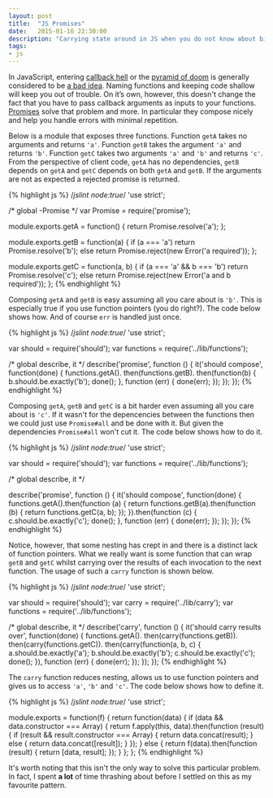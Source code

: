 ```yaml
---
layout: post
title:  "JS Promises"
date:   2015-01-16 22:30:00
description: "Carrying state around in JS when you do not know about bind (or cannot use it)."
tags:
- js
---
```


In JavaScript, entering [callback hell](http://callbackhell.com/) or the [pyramid of doom](http://survivejs.com/common_problems/pyramid.html) is generally considered to be [a bad idea](https://www.youtube.com/watch?v=Pr-8AP0To4k). Naming functions and keeping code shallow will keep you out of trouble. On it’s own, however, this doesn't change the fact that you have to pass callback arguments as inputs to your functions. [Promises](https://www.promisejs.org/patterns/) solve that problem and more. In particular they compose nicely and help you handle errors with minimal repetition.

Below is a module that exposes three functions. Function `getA` takes no arguments and returns `'a'`. Function `getB` takes the argument `'a'` and returns `'b'`. Function `getC` takes two arguments `'a'` and `'b'` and returns `'c'`. From the perspective of client code, `getA` has no dependencies, `getB` depends on `getA` and `getC` depends on both `getA` and `getB`. If the arguments are not as expected a rejected promise is returned.

{% highlight js %}
/*jslint node:true*/
'use strict';

/* global -Promise */
var Promise = require('promise');

module.exports.getA = function() {
  return Promise.resolve('a');
};

module.exports.getB = function(a) {
  if (a === 'a') return Promise.resolve('b');
  else return Promise.reject(new Error('a required'));
};

module.exports.getC = function(a, b) {
  if (a === 'a' && b === 'b') return Promise.resolve('c');
  else return Promise.reject(new Error('a and b  required'));
};
{% endhighlight %}

Composing `getA` and `getB` is easy assuming all you care about is `'b'`. This is especially true if you use function pointers (you do right?). The code below shows how. And of course `err` is handled just once.

{% highlight js %}
/*jslint node:true*/
'use strict';

var should = require('should');
var functions = require('../lib/functions');

/* global describe, it */
describe('promise', function () {
  it('should compose', function(done) {
    functions.getA().
      then(functions.getB).
      then(function(b) {
        b.should.be.exactly('b');
        done();
      }, function (err) {
        done(err);
      });
  });
});
{% endhighlight %}

Composing `getA`, `getB` and `getC` is a bit harder even assuming all you care about is `'c'`. If it wasn't for the depencencies between the functions then we could just use `Promise#all` and be done with it. But given the dependencies `Promise#all` won't cut it. The code below shows how to do it.

{% highlight js %}
/*jslint node:true*/
'use strict';

var should = require('should');
var functions = require('../lib/functions');

/* global describe, it */

describe('promise', function () {
  it('should compose', function(done) {
    functions.getA().then(function (a) {
      return functions.getB(a).then(function (b) {
        return functions.getC(a, b);
      });
    }).then(function (c) {
      c.should.be.exactly('c');
      done();
    }, function (err) {
      done(err);
    });
  });
});
{% endhighlight %}

Notice, however, that some nesting has crept in and there is a distinct lack of function pointers. What we really want is some function that can wrap `getB` and `getC` whilst carrying over the results of each invocation to the next function. The usage of such a `carry` function is shown below.

{% highlight js %}
/*jslint node:true*/
'use strict';

var should = require('should');
var carry = require('../lib/carry');
var functions = require('../lib/functions');

/* global describe, it */
describe('carry', function () {
  it('should carry results over', function(done) {
    functions.getA().
      then(carry(functions.getB)).
      then(carry(functions.getC)).
      then(carry(function(a, b, c) {
        a.should.be.exactly('a');
        b.should.be.exactly('b');
        c.should.be.exactly('c');
        done();
      }), function (err) {
        done(err);
      });
  });
});
{% endhighlight %}

The `carry` function reduces nesting, allows us to use function pointers and gives us to access `'a'`, `'b'` and `'c'`. The code below shows how to define it.

{% highlight js %}
/*jslint node:true*/
'use strict';

module.exports = function(f) {
  return function(data) {
    if (data && data.constructor === Array) {
      return f.apply(this, data).then(function (result) {
        if (result && result.constructor === Array) {
          return data.concat(result);
        } else {
          return data.concat([result]);
        }
      });
    } else {
      return f(data).then(function (result) {
        return [data, result];
      });
    }
  };
};
{% endhighlight %}

It's worth noting that this isn't the only way to solve this particular problem. In fact, I spent **a lot** of time thrashing about before I settled on this as my favourite pattern.
